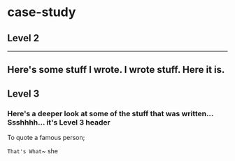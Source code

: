 # case-study
## **Level 2**
---
Here's some stuff I wrote. I wrote stuff. Here it is.
---

## **Level 3**
### Here's a deeper look at some of the stuff that was written... Ssshhhh... it's Level 3 header

To quote a famous person; 

`That's What`~ she
